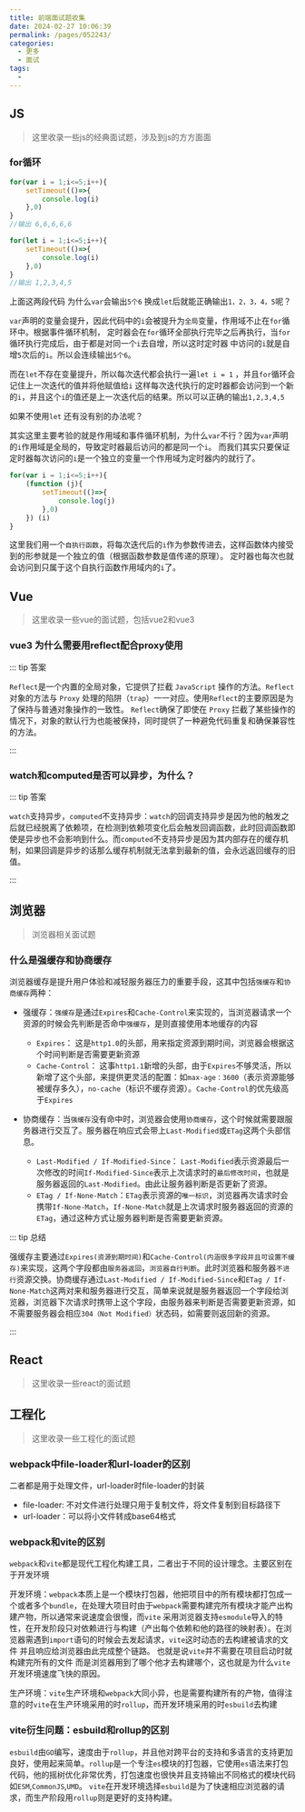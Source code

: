```yaml
---
title: 前端面试题收集
date: 2024-02-27 10:06:39
permalink: /pages/052243/
categories:
  - 更多
  - 面试
tags:
  - 
---
```

## JS
> 这里收录一些js的经典面试题，涉及到js的方方面面

### for循环
```js
for(var i = 1;i<=5;i++){
    setTimeout(()=>{
        console.log(i)
    },0)
}
//输出 6,6,6,6,6

for(let i = 1;i<=5;i++){
    setTimeout(()=>{
        console.log(i)
    },0)
}
//输出 1,2,3,4,5
```
上面这两段代码 为什么``var``会输出``5个6`` 换成``let``后就能正确输出``1，2，3，4，5``呢？

``var``声明的变量会提升，因此代码中的``i``会被提升为``全局``变量，作用域不止在``for``循环中。根据事件循环机制，
定时器会在``for``循环全部执行完毕之后再执行，当``for``循环执行完成后，由于都是对同一个``i``去自增，所以这时定时器
中访问的``i``就是自增``5``次后的``i``。所以会连续输出``5个6``。

而在``let``不存在变量提升，所以每次迭代都会执行一遍``let i = 1`` ，并且``for``循环会记住上一次迭代的值并将他赋值给``i``
这样每次迭代执行的定时器都会访问到一个新的``i``，并且这个``i``的值还是上一次迭代后的结果。所以可以正确的输出``1,2,3,4,5``

如果不使用``let`` 还有没有别的办法呢？

其实这里主要考验的就是作用域和事件循环机制，为什么``var``不行？因为``var``声明的``i``作用域是全局的，导致定时器最后访问的都是同一个``i``。
而我们其实只要保证定时器每次访问的``i``是一个独立的变量一个作用域为定时器内的就行了。

```js
for(var i = 1;i<=5;i++){
    (function (j){
        setTimeout(()=>{
            console.log(j)
        },0)
    }) (i)
}
```
这里我们用一个``自执行函数``，将每次迭代后的``i``作为参数传进去，这样函数体内接受到的形参就是一个独立的值（根据函数参数是值传递的原理）。
定时器也每次也就会访问到只属于这个自执行函数作用域内的``i``了。

## Vue
> 这里收录一些vue的面试题，包括vue2和vue3

### vue3 为什么需要用reflect配合proxy使用
::: tip 答案

``Reflect``是一个内置的全局对象，它提供了拦截 ``JavaScript`` 操作的方法。``Reflect`` 对象的方法与 ``Proxy`` 处理的陷阱（``trap``）一一对应。使用`` Reflect ``的主要原因是为了保持与普通对象操作的一致性。
``Reflect``确保了即使在 ``Proxy`` 拦截了某些操作的情况下，对象的默认行为也能被保持，同时提供了一种避免代码重复和确保兼容性的方法。

:::
### watch和computed是否可以异步，为什么？
::: tip 答案

``watch``支持异步，``computed``不支持异步：``watch``的回调支持异步是因为他的触发之后就已经脱离了依赖项，在检测到依赖项变化后会触发回调函数，此时回调函数即使是异步也不会影响到什么。而``computed``不支持异步是因为其内部存在的缓存机制，如果回调是异步的话那么缓存机制就无法拿到最新的值，会永远返回缓存的旧值。

:::

## 浏览器
>浏览器相关面试题
### 什么是强缓存和协商缓存

浏览器缓存是提升用户体验和减轻服务器压力的重要手段，这其中包括``强缓存``和``协商缓存``两种：
- 强缓存：``强缓存``是通过``Expires``和``Cache-Control``来实现的，当浏览器请求一个资源的时候会先判断是否命中``强缓存``，是则直接使用本地缓存的内容
  - ``Expires``： 这是``http1.0``的头部，用来指定资源到期时间，浏览器会根据这个时间判断是否需要更新资源
  - ``Cache-Control``： 这事``http1.1``新增的头部，由于``Expires``不够灵活，所以新增了这个头部，来提供更灵活的配置：如``max-age：3600``（表示资源能够被缓存多久），``no-cache``（标识不缓存资源）。``Cache-Control``的优先级高于``Expires``


- 协商缓存：当``强缓存``没有命中时，浏览器会使用``协商缓存``，这个时候就需要跟服务器进行交互了。服务器在响应式会带上``Last-Modified``或``ETag``这两个头部信息。
  - ``Last-Modified / If-Modified-Since``： ``Last-Modified``表示资源最后一次修改的时间``If-Modified-Since``表示上次请求时的``最后修改时间``，也就是服务器返回的``Last-Modified``。由此让服务器判断是否更新了资源。
  - ``ETag / If-None-Match``：``ETag``表示资源的``唯一标识``，浏览器再次请求时会携带``If-None-Match``，``If-None-Match``就是上次请求时服务器返回的资源的``ETag``，通过这种方式让服务器判断是否需要更新资源。

::: tip 总结  

强缓存主要通过``Expires(资源到期时间)``和``Cache-Control(内涵很多字段并且可设置不缓存)``来实现，这两个字段都由``服务器返回``，``浏览器自行判断``。此时浏览器和服务器``不进行``资源交换。协商缓存通过``Last-Modified / If-Modified-Since``和``ETag / If-None-Match``这两对来和服务器进行交互，简单来说就是服务器返回一个字段给浏览器，浏览器下次请求时携带上这个字段，由服务器来判断是否需要更新资源，如不需要服务器会相应``304（Not Modified）``状态码，如需要则返回新的资源。

:::

## React
> 这里收录一些react的面试题

## 工程化
> 这里收录一些工程化的面试题

### webpack中file-loader和url-loader的区别

二者都是用于处理文件，url-loader时file-loader的封装
- file-loader: 不对文件进行处理只用于复制文件，将文件复制到目标路径下
- url-loader：可以将小文件转成base64格式

### webpack和vite的区别
``webpack``和``vite``都是现代工程化构建工具，二者出于不同的设计理念。主要区别在于开发环境

开发环境：``webpack``本质上是一个模块打包器，他把项目中的所有模块都打包成一个或者多个``bundle``，在处理大项目时由于``webpack``需要构建完所有模块才能产出构建产物，所以通常来说速度会很慢，而``vite``
采用浏览器支持``esmodule``导入的特性，在开发阶段只对依赖进行与构建（产出每个依赖和他的路径的映射表）。在浏览器需遇到``import``语句的时候会去发起请求，``vite``这时动态的去构建被请求的文件 并且响应给浏览器由此完成整个链路。
也就是说``vite``并不需要在项目启动时就构建完所有的文件 而是浏览器用到了哪个他才去构建哪个，这也就是为什么``vite``开发环境速度飞快的原因。

生产环境：``vite``生产环境和``webpack``大同小异，也是需要构建所有的产物，值得注意的时``vite``在生产环境采用的时``rollup``，而开发环境采用的时``esbuild``去构建

### vite衍生问题：esbuild和rollup的区别
``esbuild``由``GO``编写，速度由于``rollup``，并且他对跨平台的支持和多语言的支持更加良好，使用起来简单。``rollup``是一个专注``es``模块的打包器，它使用``es``语法来打包代码，他的摇树优化非常优秀，打包速度也很快并且支持输出不同格式的模块代码如``ESM``,``CommonJS``,``UMD``。
``vite``在开发环境选择``esbuild``是为了快速相应浏览器的请求，而生产阶段用``rollup``则是更好的支持构建。



